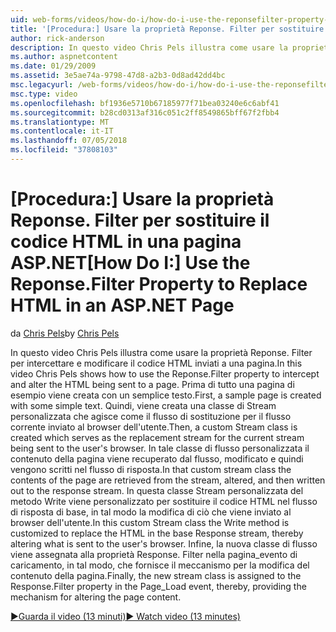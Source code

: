 ```yaml
---
uid: web-forms/videos/how-do-i/how-do-i-use-the-reponsefilter-property-to-replace-html-in-an-aspnet-page
title: '[Procedura:] Usare la proprietà Reponse. Filter per sostituire il codice HTML in una pagina ASP.NET | Microsoft Docs'
author: rick-anderson
description: In questo video Chris Pels illustra come usare la proprietà Reponse. Filter per intercettare e modificare il codice HTML inviati a una pagina. Prima di tutto una pagina di esempio viene creata w...
ms.author: aspnetcontent
ms.date: 01/29/2009
ms.assetid: 3e5ae74a-9798-47d8-a2b3-0d8ad42dd4bc
msc.legacyurl: /web-forms/videos/how-do-i/how-do-i-use-the-reponsefilter-property-to-replace-html-in-an-aspnet-page
msc.type: video
ms.openlocfilehash: bf1936e5710b67185977f71bea03240e6c6abf41
ms.sourcegitcommit: b28cd0313af316c051c2ff8549865bff67f2fbb4
ms.translationtype: MT
ms.contentlocale: it-IT
ms.lasthandoff: 07/05/2018
ms.locfileid: "37808103"
---
```

<a name="how-do-i-use-the-reponsefilter-property-to-replace-html-in-an-aspnet-page"></a><span data-ttu-id="7c2ec-104">[Procedura:] Usare la proprietà Reponse. Filter per sostituire il codice HTML in una pagina ASP.NET</span><span class="sxs-lookup"><span data-stu-id="7c2ec-104">[How Do I:] Use the Reponse.Filter Property to Replace HTML in an ASP.NET Page</span></span>
====================
<span data-ttu-id="7c2ec-105">da [Chris Pels](https://twitter.com/chrispels)</span><span class="sxs-lookup"><span data-stu-id="7c2ec-105">by [Chris Pels](https://twitter.com/chrispels)</span></span>

<span data-ttu-id="7c2ec-106">In questo video Chris Pels illustra come usare la proprietà Reponse. Filter per intercettare e modificare il codice HTML inviati a una pagina.</span><span class="sxs-lookup"><span data-stu-id="7c2ec-106">In this video Chris Pels shows how to use the Reponse.Filter property to intercept and alter the HTML being sent to a page.</span></span> <span data-ttu-id="7c2ec-107">Prima di tutto una pagina di esempio viene creata con un semplice testo.</span><span class="sxs-lookup"><span data-stu-id="7c2ec-107">First, a sample page is created with some simple text.</span></span> <span data-ttu-id="7c2ec-108">Quindi, viene creata una classe di Stream personalizzata che agisce come il flusso di sostituzione per il flusso corrente inviato al browser dell'utente.</span><span class="sxs-lookup"><span data-stu-id="7c2ec-108">Then, a custom Stream class is created which serves as the replacement stream for the current stream being sent to the user's browser.</span></span> <span data-ttu-id="7c2ec-109">In tale classe di flusso personalizzata il contenuto della pagina viene recuperato dal flusso, modificato e quindi vengono scritti nel flusso di risposta.</span><span class="sxs-lookup"><span data-stu-id="7c2ec-109">In that custom stream class the contents of the page are retrieved from the stream, altered, and then written out to the response stream.</span></span> <span data-ttu-id="7c2ec-110">In questa classe Stream personalizzata del metodo Write viene personalizzato per sostituire il codice HTML nel flusso di risposta di base, in tal modo la modifica di ciò che viene inviato al browser dell'utente.</span><span class="sxs-lookup"><span data-stu-id="7c2ec-110">In this custom Stream class the Write method is customized to replace the HTML in the base Response stream, thereby altering what is sent to the user's browser.</span></span> <span data-ttu-id="7c2ec-111">Infine, la nuova classe di flusso viene assegnata alla proprietà Response. Filter nella pagina\_evento di caricamento, in tal modo, che fornisce il meccanismo per la modifica del contenuto della pagina.</span><span class="sxs-lookup"><span data-stu-id="7c2ec-111">Finally, the new stream class is assigned to the Response.Filter property in the Page\_Load event, thereby, providing the mechanism for altering the page content.</span></span>

[<span data-ttu-id="7c2ec-112">&#9654;Guarda il video (13 minuti)</span><span class="sxs-lookup"><span data-stu-id="7c2ec-112">&#9654; Watch video (13 minutes)</span></span>](https://channel9.msdn.com/Blogs/ASP-NET-Site-Videos/how-do-i-use-the-reponsefilter-property-to-replace-html-in-an-aspnet-page)
